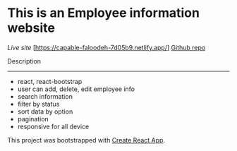 # This is an Employee information website
_Live site_ [https://capable-faloodeh-7d05b9.netlify.app/]
[Github repo](https://github.com/Nur-Mustafa/quadrion_task)

Description
***
* react, react-bootstrap
* user can add, delete, edit employee info
* search information
* filter by status
* sort data by option
* pagination
* responsive for all device
  


This project was bootstrapped with [Create React App](https://github.com/facebook/create-react-app).

